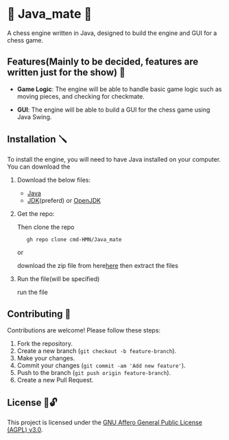 # 👑 Java_mate 👑

A chess engine written in Java, designed to build the engine and GUI for a chess game.

## Features(Mainly to be decided, features are written just for the show) 🔑

- **Game Logic**: The engine will be able to handle basic game logic such as moving pieces, and checking for checkmate.

- **GUI**: The engine will be able to build a GUI for the chess game using Java Swing.

## Installation 🪛

To install the engine, you will need to have Java installed on your computer. You can download the

1. Download the below files:

    - [Java](https://www.java.com/download/ie_manual.jsp)
    - [JDK](https://www.oracle.com/pk/java/technologies/downloads/)(preferd) or [OpenJDK](https://adoptopenjdk.net/downloads.html)

2. Get the repo:

    Then clone the repo    
    ```bash
       gh repo clone cmd-HMN/Java_mate
    ```

    or

    download the zip file from here[here](https://github.com/cmd-HMN/Java_mate/archive/refs/heads/main.zip) then extract the files

4. Run the file(will be specified)

    run the file

## Contributing 💖

Contributions are welcome! Please follow these steps:

1. Fork the repository.
2. Create a new branch (`git checkout -b feature-branch`).
3. Make your changes.
4. Commit your changes (`git commit -am 'Add new feature'`).
5. Push to the branch (`git push origin feature-branch`).
6. Create a new Pull Request.

## License 📖🔓

This project is licensed under the [GNU Affero General Public License (AGPL) v3.0](https://opensource.org/licenses/AGPL-3.0).
